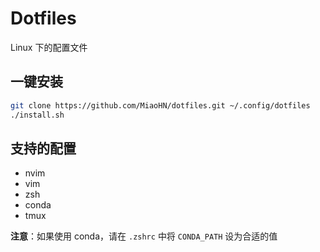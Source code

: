 # Dotfiles

Linux 下的配置文件

## 一键安装

```bash
git clone https://github.com/MiaoHN/dotfiles.git ~/.config/dotfiles
./install.sh
```

## 支持的配置

- nvim
- vim
- zsh
- conda
- tmux

**注意**：如果使用 conda，请在 `.zshrc` 中将 `CONDA_PATH` 设为合适的值

